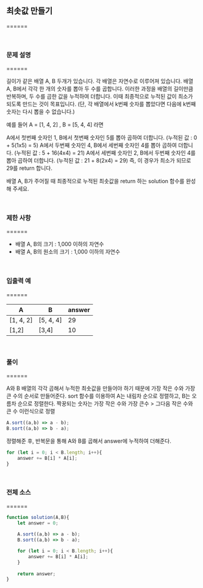 ## 최솟값 만들기
======

<br>

### 문제 설명
======

길이가 같은 배열 A, B 두개가 있습니다. 각 배열은 자연수로 이루어져 있습니다.
배열 A, B에서 각각 한 개의 숫자를 뽑아 두 수를 곱합니다. 이러한 과정을 배열의 길이만큼 반복하며, 두 수를 곱한 값을 누적하여 더합니다. 이때 최종적으로 누적된 값이 최소가 되도록 만드는 것이 목표입니다. (단, 각 배열에서 k번째 숫자를 뽑았다면 다음에 k번째 숫자는 다시 뽑을 수 없습니다.)

예를 들어 A = [1, 4, 2] , B = [5, 4, 4] 라면

A에서 첫번째 숫자인 1, B에서 첫번째 숫자인 5를 뽑아 곱하여 더합니다. (누적된 값 : 0 + 5(1x5) = 5)
A에서 두번째 숫자인 4, B에서 세번째 숫자인 4를 뽑아 곱하여 더합니다. (누적된 값 : 5 + 16(4x4) = 21)
A에서 세번째 숫자인 2, B에서 두번째 숫자인 4를 뽑아 곱하여 더합니다. (누적된 값 : 21 + 8(2x4) = 29)
즉, 이 경우가 최소가 되므로 29를 return 합니다.

배열 A, B가 주어질 때 최종적으로 누적된 최솟값을 return 하는 solution 함수를 완성해 주세요.

<br>

### 제한 사항
======

- 배열 A, B의 크기 : 1,000 이하의 자연수
- 배열 A, B의 원소의 크기 : 1,000 이하의 자연수

<br>

### 입출력 예
======

|A|B|answer|
|---|---|---|
|[1, 4, 2]|[5, 4, 4]|29|
|[1,2]|[3,4]|10|

<br>

### 풀이
======

A와 B 배열의 각각 곱해서 누적한 최솟값을 만들어야 하기 때문에 가장 작은 수와 가장 큰 수의 순서로 만들어준다.
sort 함수를 이용하여 A는 내림차 순으로 정렬하고, B는 오름차 순으로 정렬한다.
짝꿍되는 숫자는 가장 작은 수와 가장 큰수 > 그다음 작은 수와 큰 수 이런식으로 정렬

````javascript
A.sort((a,b) => a - b);
B.sort((a,b) => b - a);
````

정렬해준 후, 반복문을 통해 A와 B를 곱해서 answer에 누적하여 더해준다.

````javascript
for (let i = 0; i < B.length; i++){
    answer += B[i] * A[i];
}
````

<br>

### 전체 소스
======

````javascript
function solution(A,B){
    let answer = 0;
    
    A.sort((a,b) => a - b);
    B.sort((a,b) => b - a);

    for (let i = 0; i < B.length; i++){
        answer += B[i] * A[i];
    }
    
    return answer;
}
````

